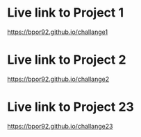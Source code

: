 # Live link to Project 1
https://bpor92.github.io/challange1

# Live link to Project 2
https://bpor92.github.io/challange2

# Live link to Project 23
https://bpor92.github.io/challange23